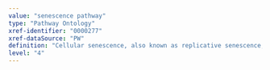 ```yaml
---
value: "senescence pathway"
type: "Pathway Ontology"
xref-identifier: "0000277"
xref-dataSource: "PW"
definition: "Cellular senescence, also known as replicative senescence, results from cells ceasing to divide. Generally, it is a state of steady cell cycle arrest induced by stresses such as DNA damage, toxins and/or oncogene activation."
level: "4"
---
```

